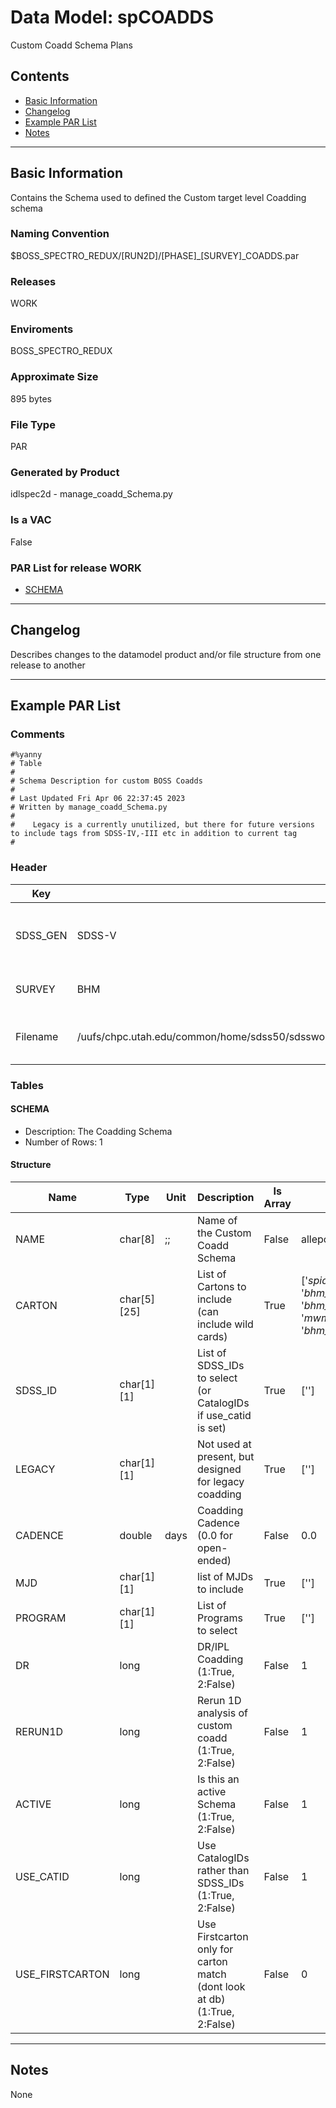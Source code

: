# Data Model: spCOADDS


Custom Coadd Schema Plans


## Contents
- [Basic Information](#basic-information)
- [Changelog](#changelog)
- [Example PAR List](#example-par-list)
- [Notes](#notes)

---

## Basic Information
Contains the Schema used to defined the Custom target level Coadding schema

### Naming Convention
$BOSS_SPECTRO_REDUX/[RUN2D]/[PHASE]_[SURVEY]_COADDS.par

### Releases
WORK

### Enviroments
BOSS_SPECTRO_REDUX

### Approximate Size
895 bytes

### File Type
PAR

### Generated by Product
idlspec2d - manage_coadd_Schema.py

### Is a VAC
False

### PAR List for release WORK
  - [SCHEMA](#SCHEMA)

---

## Changelog
Describes changes to the datamodel product and/or file structure from one release to another

---
## Example PAR List
### Comments
```
#%yanny
# Table
#
# Schema Description for custom BOSS Coadds
#
# Last Updated Fri Apr 06 22:37:45 2023
# Written by manage_coadd_Schema.py
#
#    Legacy is a currently unutilized, but there for future versions to include tags from SDSS-IV,-III etc in addition to current tag
#
```

### Header

Key | Value | Comment | |
| --- | --- | --- | --- |
| SDSS_GEN | SDSS-V | The associated SDSS Generation (or phase) |
| SURVEY | BHM | The associated survey |
| Filename | /uufs/chpc.utah.edu/common/home/sdss50/sdsswork/bhm/boss/spectro/redux/v6_1_3/SDSSV_BHM_COADDS.par | the filename (and path) of this file |


### Tables


#### SCHEMA
- Description: The Coadding Schema
- Number of Rows: 1

#### Structure
Name | Type | Unit | Description | Is Array | Example |
| --- | --- | --- | --- | --- | --- |
 | NAME | char[8] | ;; | Name of the Custom Coadd Schema | False | allepoch |
 | CARTON | char[5][25] |  | List of Cartons to include (can include wild cards) | True | ['*spiders*', '*bhm_gua*', '*bhm_csc*', '*mwm_erosita*', '*bhm_colr_galaxies*'] |
 | SDSS_ID | char[1][1] |  | List of SDSS_IDs to select (or CatalogIDs if use_catid is set) | True | [''] |
 | LEGACY | char[1][1] |  | Not used at present, but designed for legacy coadding | True | [''] |
 | CADENCE | double | days | Coadding Cadence (0.0 for open-ended) | False | 0.0 |
 | MJD | char[1][1] |  | list of MJDs to include | True | [''] |
 | PROGRAM | char[1][1] |  | List of Programs to select | True | [''] |
 | DR | long |  | DR/IPL Coadding (1:True, 2:False) | False | 1 |
 | RERUN1D | long |  | Rerun 1D analysis of custom coadd  (1:True, 2:False) | False | 1 |
 | ACTIVE | long |  | Is this an active Schema (1:True, 2:False) | False | 1 |
 | USE_CATID | long |  | Use CatalogIDs rather than SDSS_IDs  (1:True, 2:False) | False | 1 |
 | USE_FIRSTCARTON | long |  | Use Firstcarton only for carton match (dont look at db)   (1:True, 2:False) | False | 0 |


---
## Notes
None